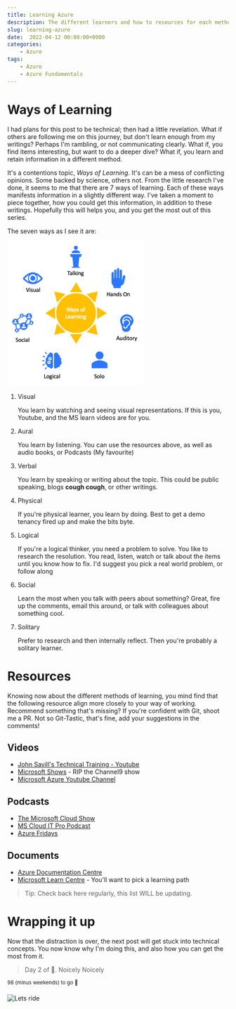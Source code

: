 ```yaml
---
title: Learning Azure
description: The different learners and how to resources for each method.
slug: learning-azure
date:  2022-04-12 00:00:00+0000
categories:
    - Azure
tags:
    - Azure
    - Azure Fundamentals
---
```

# Ways of Learning
I had plans for this post to be technical; then had a little revelation. What if others are following me on this journey, but don't learn enough from my writings? Perhaps I'm rambling, or not communicating clearly. What if, you find items interesting, but want to do a deeper dive? What if, you learn and retain information in a different method.

It's a contentions topic, *Ways of Learning*. It's can be a mess of conflicting opinions. Some backed by science, others not. From the little research I've done, it seems to me that there are 7 ways of learning. Each of these ways manifests information in a slightly different way. I've taken a moment to piece together, how you could get this information, in addition to these writings. Hopefully this will helps you, and you get the most out of this series.

The seven ways as I see it are:

![7 ways of learning](WaysOfLearning.png)

1. Visual

    You learn by watching and seeing visual representations. If this is you, Youtube, and the MS learn videos are for you.

2. Aural

    You learn by listening. You can use the resources above, as well as audio books, or Podcasts (My favourite)

3. Verbal

    You learn by speaking or writing about the topic. This could be public speaking, blogs **cough cough**, or other writings.

4. Physical

    If you're physical learner, you learn by doing. Best to get a demo tenancy fired up and make the bits byte.

5. Logical

    If you're a logical thinker, you need a problem to solve. You like to research the resolution. You read, listen, watch or talk about the items until you know how to fix. I'd suggest you pick a real world problem, or follow along 

6. Social

    Learn the most when you talk with peers about something? Great, fire up the comments, email this around, or talk with colleagues about something cool.

7. Solitary

    Prefer to research and then internally reflect. Then you're probably a solitary learner. 

# Resources

Knowing now about the different methods of learning, you mind find that the following resource align more closely to your way of working. Recommend something that's missing? If you're confident with Git, shoot me a PR. Not so Git-Tastic, that's fine, add your suggestions in the comments!

## Videos

* [John Savill's Technical Training - Youtube](https://www.youtube.com/c/NTFAQGuy)
* [Microsoft Shows](https://docs.microsoft.com/en-us/shows/browse?products=azure) - RIP the Channel9 show
* [Microsoft Azure Youtube Channel](https://www.youtube.com/c/MicrosoftAzure)

## Podcasts

* [The Microsoft Cloud Show](http://www.microsoftcloudshow.com/podcast)
* [MS Cloud IT Pro Podcast](https://www.msclouditpropodcast.com/podcast-episode/)
* [Azure Fridays](https://docs.microsoft.com/en-au/shows/azure-friday/)

## Documents

* [Azure Documentation Centre](https://docs.microsoft.com/en-AU/azure/?product=popular)
* [Microsoft Learn Centre](https://docs.microsoft.com/en-us/learn/browse/?products=azure&resource_type=learning%20path) - You'll want to pick a learning path

> Tip: Check back here regularly, this list WILL be updating.

# Wrapping it up

Now that the distraction is over, the next post will get stuck into technical concepts. You now know why I'm doing this, and also how you can get the most from it.

>Day 2 of 💯. Noicely Noicely

<sup>98 (minus weekends) to go 💪</sup>

![Lets ride](https://media.giphy.com/media/3o6ozGTbQSAs2s0CAM/giphy-downsized-large.gif)